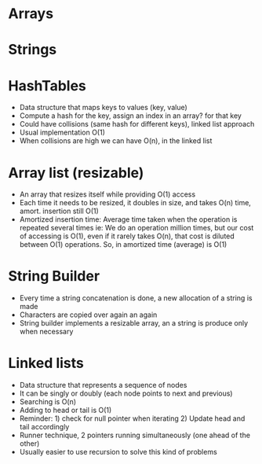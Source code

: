 # Arrays

# Strings

# HashTables
  - Data structure that maps keys to values (key, value)
  - Compute a hash for the key, assign an index in an array? for that key
  - Could have collisions (same hash for different keys), linked list approach
  - Usual implementation O(1)
  - When collisions are high we can have O(n), in the linked list

# Array list (resizable)
  - An array that resizes itself while providing O(1) access
  - Each time it needs to be resized, it doubles in size, and takes O(n) time, amort. insertion still O(1)
  - Amortized insertion time: Average time taken when the operation is repeated several times
  ie: We do an operation million times, but our cost of accessing is O(1), even if it rarely takes O(n),
  that cost is diluted between O(1) operations. So, in amortized time (average) is O(1)

# String Builder
  - Every time a string concatenation is done, a new allocation of a string is made
  - Characters are copied over again an again
  - String builder implements a resizable array, an a string is produce only when necessary

# Linked lists
  - Data structure that represents a sequence of nodes
  - It can be singly or doubly (each node points to next and previous)
  - Searching is O(n)
  - Adding to head or tail is O(1)
  - Reminder: 1) check for null pointer when iterating 2) Update head and tail accordingly
  - Runner technique, 2 pointers running simultaneously (one ahead of the other)
  - Usually easier to use recursion to solve this kind of problems







